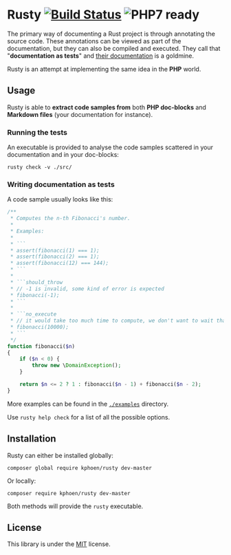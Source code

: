 Rusty [![Build Status](https://travis-ci.org/K-Phoen/Rusty.svg?branch=master)](https://travis-ci.org/K-Phoen/Rusty) ![PHP7 ready](https://img.shields.io/badge/PHP7-ready-green.svg)
=====

The primary way of documenting a Rust project is through annotating the source
code. These annotations can be viewed as part of the documentation, but they can
also be compiled and executed. They call that "**documentation as tests**" and [their
documentation](https://doc.rust-lang.org/book/documentation.html) is a goldmine.

Rusty is an attempt at implementing the same idea in the **PHP** world.

Usage
-----

Rusty is able to **extract code samples from** both **PHP doc-blocks** and
**Markdown files** (your documentation for instance).

### Running the tests

An executable is provided to analyse the code samples scattered in your documentation and in your doc-blocks:

```
rusty check -v ./src/
```

### Writing documentation as tests

A code sample usually looks like this:

```php
/**
 * Computes the n-th Fibonacci's number.
 *
 * Examples:
 *
 * ```
 * assert(fibonacci(1) === 1);
 * assert(fibonacci(2) === 1);
 * assert(fibonacci(12) === 144);
 * ```
 *
 * ```should_throw
 * // -1 is invalid, some kind of error is expected
 * fibonacci(-1);
 * ```
 *
 * ```no_execute
 * // it would take too much time to compute, we don't want to wait that long.
 * fibonacci(10000);
 * ```
 */
function fibonacci($n)
{
    if ($n < 0) {
        throw new \DomainException();
    }

    return $n <= 2 ? 1 : fibonacci($n - 1) + fibonacci($n - 2);
}
```

More examples can be found in the [`./examples`](https://github.com/K-Phoen/Rusty/tree/master/examples/)
directory.

Use `rusty help check` for a list of all the possible options.

Installation
------------

Rusty can either be installed globally:

```
composer global require kphoen/rusty dev-master
```

Or locally:

```
composer require kphoen/rusty dev-master
```

Both methods will provide the `rusty` executable.

License
-------

This library is under the [MIT](LICENSE) license.
